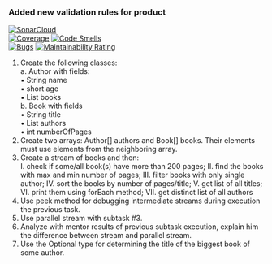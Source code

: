 ### Added new validation rules for product 
[![SonarCloud](https://sonarcloud.io/images/project_badges/sonarcloud-black.svg)](https://sonarcloud.io/dashboard?id=javaGuruBY_java-free-stream-5)  
[![Coverage](https://sonarcloud.io/api/project_badges/measure?project=javaGuruBY_java-free-stream-5&metric=coverage)](https://sonarcloud.io/dashboard?id=javaGuruBY_java-free-stream-5) 
[![Code Smells](https://sonarcloud.io/api/project_badges/measure?project=javaGuruBY_java-free-stream-5&metric=code_smells)](https://sonarcloud.io/dashboard?id=javaGuruBY_java-free-stream-5)  
[![Bugs](https://sonarcloud.io/api/project_badges/measure?project=javaGuruBY_java-free-stream-5&metric=bugs)](https://sonarcloud.io/dashboard?id=javaGuruBY_java-free-stream-5) 
[![Maintainability Rating](https://sonarcloud.io/api/project_badges/measure?project=javaGuruBY_java-free-stream-5&metric=sqale_rating)](https://sonarcloud.io/dashboard?id=javaGuruBY_java-free-stream-5)  

1. Create the following classes:  
        a. Author with fields:   
            ▪ String name  
            ▪ short age  
            ▪ List<Book> books  
        b. Book with fields  
    • String title  
    • List<Author> authors  
    • int numberOfPages  
2. Create two arrays: Author[] authors and Book[] books. 
Their elements must use elements from the neighboring array.
3. Create a stream of books and then:  
    I. check if some/all book(s) have more than 200 pages;
    II. find the books with max and min number of pages;
    III. filter books with only single author;
    IV. sort the books by number of pages/title;
    V. get list of all titles;
    VI. print them using forEach method;
    VII. get distinct list of all authors
4. Use peek method for debugging intermediate streams during execution the previous task.
5. Use parallel stream with subtask #3.
6. Analyze with mentor results of previous subtask execution, explain him the difference between stream and parallel stream.
7. Use the Optional type for determining the title of the biggest book of some author.



